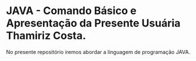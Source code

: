 # JAVA - Comando Básico e Apresentação da Presente Usuária Thamiriz Costa. 
No presente repositório iremos abordar a linguagem de programação JAVA. 
